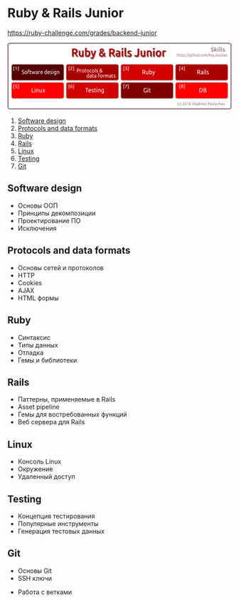 # Ruby & Rails Junior

https://ruby-challenge.com/grades/backend-junior

![Ruby & Rails Junior skills](https://github.com/KeyJoo/ses/blob/dev/assets/img/Ruby_rails_junior_skills_2.png)


1. [Software design](#software-design)
2. [Protocols and data formats](#protocols-and-data-formats)
3. [Ruby](#ruby)
4. [Rails](#rails)
5. [Linux](#linux)
6. [Testing](#testing)
7. [Git](#git)


## Software design

- Основы ООП
- Принципы декомпозиции
- Проектирование ПО
- Исключения


## Protocols and data formats

- Основы сетей и протоколов
- HTTP
- Cookies
- AJAX
- HTML формы


## Ruby

- Синтаксис
- Типы данных
- Отладка
- Гемы и библиотеки


## Rails

- Паттерны, применяемые в Rails
- Asset pipeline
- Гемы для востребованных функций
- Веб сервера для Rails


## Linux

+ Консоль Linux
+ Окружение
+ Удаленный доступ


## Testing

- Концепция тестирования
- Популярные инструменты
- Генерация тестовых данных


## Git

+ Основы Git
+ SSH ключи
- Работа с ветками